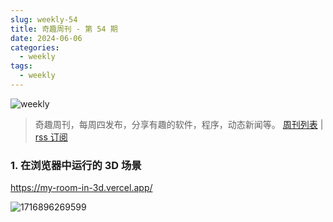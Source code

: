```yaml
---
slug: weekly-54
title: 奇趣周刊 - 第 54 期
date: 2024-06-06
categories:
  - weekly
tags:
  - weekly
---
```


![weekly](https://imgurl.zishu.me/weekly.webp)

> 奇趣周刊，每周四发布，分享有趣的软件，程序，动态新闻等。 [周刊列表](/categories/weekly/) | [rss 订阅](/categories/weekly/index.xml)

### 1. 在浏览器中运行的 3D 场景

https://my-room-in-3d.vercel.app/

![1716896269599](https://imgurl.zishu.me/2024/05/1716896269599.webp)

